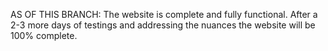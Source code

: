 AS OF THIS BRANCH:
The website is complete and fully functional.
After a 2-3 more days of testings and addressing the nuances the website will be 100% complete.
